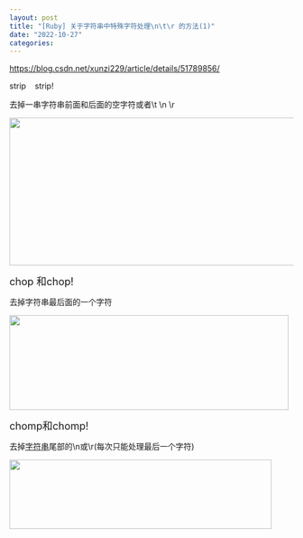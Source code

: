 ```yaml
---
layout: post
title: "[Ruby] 关于字符串中特殊字符处理\n\t\r 的方法(1)"
date: "2022-10-27"
categories: 
---
```

<p><a href="https://blog.csdn.net/xunzi229/article/details/51789856/">https://blog.csdn.net/xunzi229/article/details/51789856/</a></p>

<p>strip&nbsp;&nbsp;&nbsp; strip!</p>

<p>去掉一串字符串前面和后面的空字符或者\t \n \r&nbsp;</p>

<p><img height="262" src="/uploads/ckeditor/pictures/658/image-20221027163427-1.png" width="739" /></p>

<p><span style="font-size:18px">chop 和chop!</span></p>

<p>去掉字符串最后面的一个字符</p>

<p><img height="168" src="/uploads/ckeditor/pictures/659/image-20221027163534-2.png" width="495" /></p>

<p><span style="font-size:18px">chomp和chomp!</span></p>

<p>去掉<a class="hl hl-1" data-pretit="字符串" data-report-click="{&quot;spm&quot;:&quot;1001.2101.3001.7020&quot;,&quot;dest&quot;:&quot;https://so.csdn.net/so/search?q=%E5%AD%97%E7%AC%A6%E4%B8%B2&amp;spm=1001.2101.3001.7020&quot;,&quot;extra&quot;:&quot;{\&quot;searchword\&quot;:\&quot;字符串\&quot;}&quot;}" data-tit="字符串" href="https://so.csdn.net/so/search?q=%E5%AD%97%E7%AC%A6%E4%B8%B2&amp;spm=1001.2101.3001.7020" target="_blank">字符串</a>尾部的\n或\r(每次只能处理最后一个字符)</p>

<p><img height="123" src="/uploads/ckeditor/pictures/661/image-20221027163610-4.png" width="465" /></p>

<p>&nbsp;</p>

<p>&nbsp;</p>

